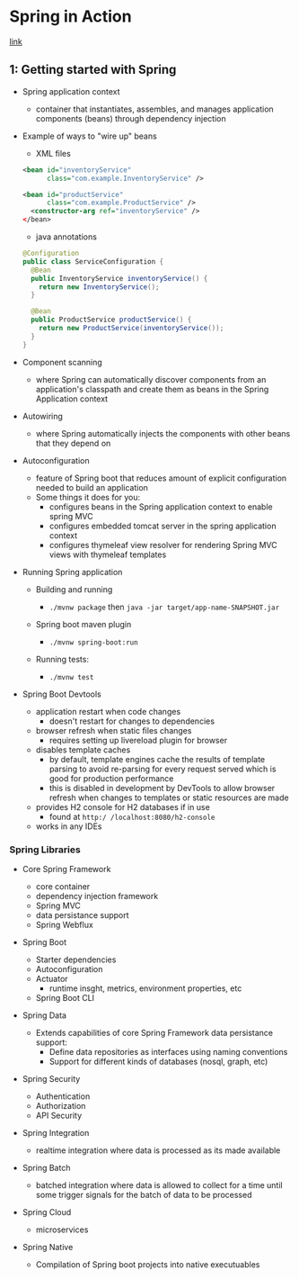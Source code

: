 # Spring in Action

[link](https://www.manning.com/books/spring-in-action-sixth-edition)

## 1: Getting started with Spring

- Spring application context
  - container that instantiates, assembles, and manages application components (beans) through dependency injection

- Example of ways to "wire up" beans
  - XML files

  ```xml
  <bean id="inventoryService"
        class="com.example.InventoryService" />

  <bean id="productService"
        class="com.example.ProductService" />
    <constructor-arg ref="inventoryService" />
  </bean>
  ```

  - java annotations

  ```java
  @Configuration
  public class ServiceConfiguration {
    @Bean
    public InventoryService inventoryService() {
      return new InventoryService();
    }

    @Bean
    public ProductService productService() {
      return new ProductService(inventoryService());
    }
  }
  ```
  
- Component scanning
  - where Spring can automatically discover components from an application's classpath and create them as beans in the Spring Application context

- Autowiring
  - where Spring automatically injects the components with other beans that they depend on

- Autoconfiguration
  - feature of Spring boot that reduces amount of explicit configuration needed to build an application
  - Some things it does for you:
    - configures beans in the Spring application context to enable spring MVC
    - configures embedded tomcat server in the spring application context
    - configures thymeleaf view resolver for rendering Spring MVC views with thymeleaf templates

- Running Spring application
  - Building and running
    - `./mvnw package` then `java -jar target/app-name-SNAPSHOT.jar`
  
  - Spring boot maven plugin
    - `./mvnw spring-boot:run`

  - Running tests: 
    - `./mvnw test`

- Spring Boot Devtools
  - application restart when code changes
    - doesn't restart for changes to dependencies
  - browser refresh when static files changes
    - requires setting up livereload plugin for browser
  - disables template caches
    - by default, template engines cache the results of template parsing to avoid re-parsing for every request served which is good for production performance
    - this is disabled in development by DevTools to allow browser refresh when changes to templates or static resources are made
  - provides H2 console for H2 databases if in use
    - found at `http:/ /localhost:8080/h2-console`
  - works in any IDEs

### Spring Libraries

- Core Spring Framework
  - core container
  - dependency injection framework
  - Spring MVC
  - data persistance support
  - Spring Webflux

- Spring Boot
  - Starter dependencies
  - Autoconfiguration
  - Actuator
    - runtime insght, metrics, environment properties, etc
  - Spring Boot CLI

- Spring Data
  - Extends capabilities of core Spring Framework data persistance support:
    - Define data repositories as interfaces using naming conventions
    - Support for different kinds of databases (nosql, graph, etc)

- Spring Security
  - Authentication
  - Authorization
  - API Security

- Spring Integration
  - realtime integration where data is processed as its made available

- Spring Batch
  - batched integration where data is allowed to collect for a time until some trigger signals for the batch of data to be processed

- Spring Cloud
  - microservices

- Spring Native 
  - Compilation of Spring boot projects into native executuables 

